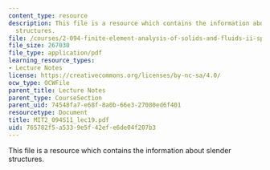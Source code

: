 ```yaml
---
content_type: resource
description: This file is a resource which contains the information about slender
  structures.
file: /courses/2-094-finite-element-analysis-of-solids-and-fluids-ii-spring-2011/765782f5a5339e5f42efe6de04f207b3_MIT2_094S11_lec19.pdf
file_size: 267030
file_type: application/pdf
learning_resource_types:
- Lecture Notes
license: https://creativecommons.org/licenses/by-nc-sa/4.0/
ocw_type: OCWFile
parent_title: Lecture Notes
parent_type: CourseSection
parent_uid: 74548fa7-e68f-8a0b-66e3-27080ed6f401
resourcetype: Document
title: MIT2_094S11_lec19.pdf
uid: 765782f5-a533-9e5f-42ef-e6de04f207b3
---
```

This file is a resource which contains the information about slender structures.
